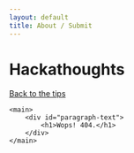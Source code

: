```yaml
---
layout: default
title: About / Submit
---
```


<div id="container">
    <div id="off-main">
        <div id="nav">
            <h1 id="page-title">Hackathoughts</h1>
            <p id="page-nav-link"><a href="{% link index.html %}">Back to the tips</a></p>
        </div>
    </div>

    <main>
        <div id="paragraph-text">
            <h1>Wops! 404.</h1>
        </div>
    </main>
</div>